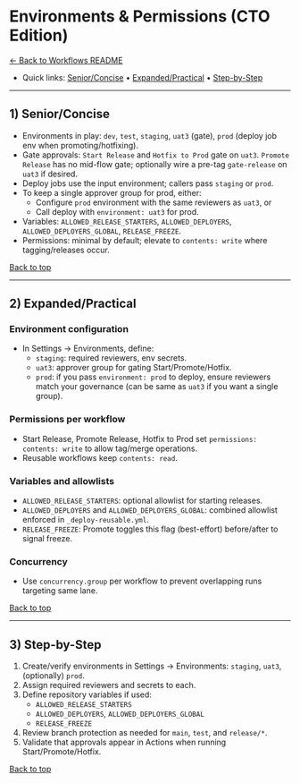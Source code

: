 # Environments & Permissions (CTO Edition)

[← Back to Workflows README](README.md)

<a id="top"></a>

- Quick links: [Senior/Concise](#senior) • [Expanded/Practical](#expanded) • [Step-by-Step](#step-by-step)

---

<a id="senior"></a>
## 1) Senior/Concise

- Environments in play: `dev`, `test`, `staging`, `uat3` (gate), `prod` (deploy job env when promoting/hotfixing).
- Gate approvals: `Start Release` and `Hotfix to Prod` gate on `uat3`. `Promote Release` has no mid-flow gate; optionally wire a pre-tag `gate-release` on `uat3` if desired.
- Deploy jobs use the input environment; callers pass `staging` or `prod`.
- To keep a single approver group for prod, either:
  - Configure `prod` environment with the same reviewers as `uat3`, or
  - Call deploy with `environment: uat3` for prod.
- Variables: `ALLOWED_RELEASE_STARTERS`, `ALLOWED_DEPLOYERS`, `ALLOWED_DEPLOYERS_GLOBAL`, `RELEASE_FREEZE`.
- Permissions: minimal by default; elevate to `contents: write` where tagging/releases occur.

[Back to top](#top)

---

<a id="expanded"></a>
## 2) Expanded/Practical

### Environment configuration
- In Settings → Environments, define:
  - `staging`: required reviewers, env secrets.
  - `uat3`: approver group for gating Start/Promote/Hotfix.
  - `prod`: if you pass `environment: prod` to deploy, ensure reviewers match your governance (can be same as `uat3` if you want a single group).

### Permissions per workflow
- Start Release, Promote Release, Hotfix to Prod set `permissions: contents: write` to allow tag/merge operations.
- Reusable workflows keep `contents: read`.

### Variables and allowlists
- `ALLOWED_RELEASE_STARTERS`: optional allowlist for starting releases.
- `ALLOWED_DEPLOYERS` and `ALLOWED_DEPLOYERS_GLOBAL`: combined allowlist enforced in `_deploy-reusable.yml`.
- `RELEASE_FREEZE`: Promote toggles this flag (best-effort) before/after to signal freeze.

### Concurrency
- Use `concurrency.group` per workflow to prevent overlapping runs targeting same lane.

[Back to top](#top)

---

<a id="step-by-step"></a>
## 3) Step-by-Step

1. Create/verify environments in Settings → Environments: `staging`, `uat3`, (optionally) `prod`.
2. Assign required reviewers and secrets to each.
3. Define repository variables if used:
   - `ALLOWED_RELEASE_STARTERS`
   - `ALLOWED_DEPLOYERS`, `ALLOWED_DEPLOYERS_GLOBAL`
   - `RELEASE_FREEZE`
4. Review branch protection as needed for `main`, `test`, and `release/*`.
5. Validate that approvals appear in Actions when running Start/Promote/Hotfix.

[Back to top](#top)
